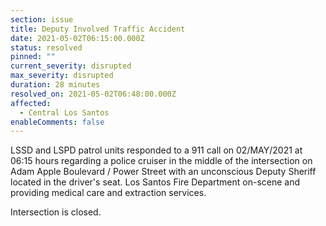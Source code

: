 ```yaml
---
section: issue
title: Deputy Involved Traffic Accident
date: 2021-05-02T06:15:00.000Z
status: resolved
pinned: ""
current_severity: disrupted
max_severity: disrupted
duration: 28 minutes
resolved_on: 2021-05-02T06:48:00.000Z
affected:
  - Central Los Santos
enableComments: false
---
```

LSSD and LSPD patrol units responded to a 911 call on 02/MAY/2021 at 06:15 hours regarding a police cruiser in the middle of the intersection on Adam Apple Boulevard / Power Street with an unconscious Deputy Sheriff located in the driver's seat. Los Santos Fire Department on-scene and providing medical care and extraction services. 

Intersection is closed.